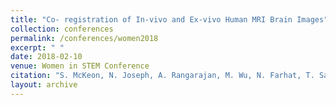 ```yaml
---
title: "Co- registration of In-vivo and Ex-vivo Human MRI Brain Images"
collection: conferences
permalink: /conferences/women2018
excerpt: " "
date: 2018-02-10
venue: Women in STEM Conference
citation: "S. McKeon, N. Joseph, A. Rangarajan, M. Wu, N. Farhat, T. Santini, S. Wood, T. Ibrahim, M. Ikonomovic, J. Kofler, O. Lopez, W. Klunk, H. Aizenstein. Co- registration of In-vivo and Ex-vivo Human MRI Brain Images. Women in STEM Conference, University of Pittsburgh. February 2018. (Undergraduate poster/ abstract)"
layout: archive
---
```



